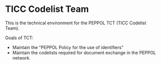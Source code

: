 # TICC Codelist Team

This is the technical environment for the PEPPOL TCT (TICC Codelist Team).

Goals of TCT:
* Maintain the "PEPPOL Policy for the use of identifiers"
* Maintain the codelists required for document exchange in the PEPPOL network.
